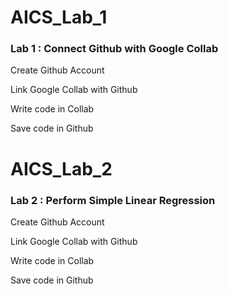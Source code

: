 # AICS_Lab_1
### Lab 1 : Connect Github with Google Collab

Create Github Account

Link Google Collab with Github

Write code in Collab

Save code in Github

# AICS_Lab_2
### Lab 2 : Perform Simple Linear Regression

Create Github Account

Link Google Collab with Github

Write code in Collab

Save code in Github
